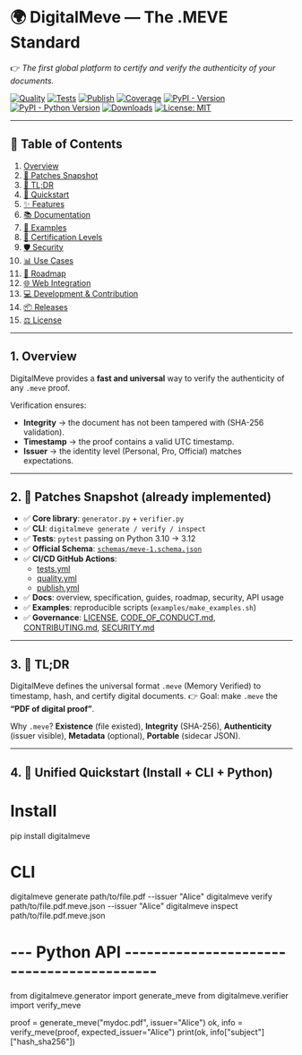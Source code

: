 # 🌍 DigitalMeve — The .MEVE Standard

👉 *The first global platform to certify and verify the authenticity of your documents.*

[![Quality](https://github.com/BACOUL/digitalmeve/actions/workflows/quality.yml/badge.svg?branch=main)](https://github.com/BACOUL/digitalmeve/actions/workflows/quality.yml)
[![Tests](https://github.com/BACOUL/digitalmeve/actions/workflows/tests.yml/badge.svg?branch=main)](https://github.com/BACOUL/digitalmeve/actions/workflows/tests.yml)
[![Publish](https://github.com/BACOUL/digitalmeve/actions/workflows/publish.yml/badge.svg?branch=main)](https://github.com/BACOUL/digitalmeve/actions/workflows/publish.yml)
[![Coverage](https://img.shields.io/badge/coverage-90%25-brightgreen.svg)](https://github.com/BACOUL/digitalmeve)
[![PyPI - Version](https://img.shields.io/pypi/v/digitalmeve.svg?label=DigitalMeve&logo=pypi)](https://pypi.org/project/digitalmeve/)
[![PyPI - Python Version](https://img.shields.io/pypi/pyversions/digitalmeve.svg?logo=python&label=Python)](https://pypi.org/project/digitalmeve/)
[![Downloads](https://pepy.tech/badge/digitalmeve)](https://pepy.tech/project/digitalmeve)
[![License: MIT](https://img.shields.io/badge/License-MIT-green.svg)](LICENSE)

---

## 📑 Table of Contents

1. [Overview](#1-overview)
2. [🚀 Patches Snapshot](#2--patches-snapshot-already-implemented)
3. [📖 TL;DR](#3--tl-dr)
4. [🔧 Quickstart](#4--unified-quickstart-install--cli--python)
5. [✨ Features](#5--features-highlights)
6. [📚 Documentation](#6--documentation)
7. [🧪 Examples](#7--examples-runnable)
8. [🔑 Certification Levels](#8--certification-levels)
9. [🛡 Security](#9--security)
10. [📊 Use Cases](#10--use-cases)
11. [🚀 Roadmap](#11--roadmap-snapshot)
12. [🌐 Web Integration](#12--web-integration-planned)
13. [💻 Development & Contribution](#13--development--contribution)
14. [📦 Releases](#14--releases)
15. [⚖ License](#15--license)

---

## 1. Overview

DigitalMeve provides a **fast and universal** way to verify the authenticity of any `.meve` proof.

Verification ensures:

- **Integrity** → the document has not been tampered with (SHA-256 validation).
- **Timestamp** → the proof contains a valid UTC timestamp.
- **Issuer** → the identity level (Personal, Pro, Official) matches expectations.

---

## 2. 🚀 Patches Snapshot (already implemented)

- ✅ **Core library**: `generator.py` + `verifier.py`
- ✅ **CLI**: `digitalmeve generate / verify / inspect`
- ✅ **Tests**: `pytest` passing on Python 3.10 → 3.12
- ✅ **Official Schema**: [`schemas/meve-1.schema.json`](schemas/meve-1.schema.json)
- ✅ **CI/CD GitHub Actions**:
  - [tests.yml](.github/workflows/tests.yml)
  - [quality.yml](.github/workflows/quality.yml)
  - [publish.yml](.github/workflows/publish.yml)
- ✅ **Docs**: overview, specification, guides, roadmap, security, API usage
- ✅ **Examples**: reproducible scripts (`examples/make_examples.sh`)
- ✅ **Governance**: [LICENSE](LICENSE), [CODE_OF_CONDUCT.md](CODE_OF_CONDUCT.md), [CONTRIBUTING.md](CONTRIBUTING.md), [SECURITY.md](SECURITY.md)

---

## 3. 📖 TL;DR

DigitalMeve defines the universal format `.meve` (Memory Verified) to timestamp, hash, and certify digital documents.
👉 Goal: make `.meve` the **“PDF of digital proof”**.

Why `.meve`? **Existence** (file existed), **Integrity** (SHA-256), **Authenticity** (issuer visible), **Metadata** (optional), **Portable** (sidecar JSON).

---

## 4. 🔧 Unified Quickstart (Install + CLI + Python)


# Install
pip install digitalmeve

# CLI
digitalmeve generate path/to/file.pdf --issuer "Alice"
digitalmeve verify path/to/file.pdf.meve.json --issuer "Alice"
digitalmeve inspect path/to/file.pdf.meve.json

# --- Python API ------------------------------------------
from digitalmeve.generator import generate_meve
from digitalmeve.verifier import verify_meve

proof = generate_meve("mydoc.pdf", issuer="Alice")
ok, info = verify_meve(proof, expected_issuer="Alice")
print(ok, info["subject"]["hash_sha256"])
